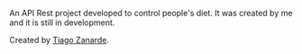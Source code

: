 An API Rest project developed to control people's diet. It was created by me and it is still in development.

Created by [Tiago Zanarde](https://tiagozanarde.dev).
